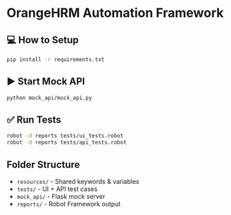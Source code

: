 # OrangeHRM Automation Framework

## 💻 How to Setup
```bash
pip install -r requirements.txt
```

## ▶️ Start Mock API
```bash
python mock_api/mock_api.py
```

## ✅ Run Tests
```bash
robot -d reports tests/ui_tests.robot
robot -d reports tests/api_tests.robot
```

## Folder Structure
- `resources/` - Shared keywords & variables
- `tests/` - UI + API test cases
- `mock_api/` - Flask mock server
- `reports/` - Robot Framework output

